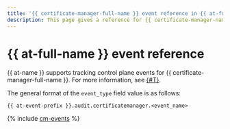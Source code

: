 ```yaml
---
title: '{{ certificate-manager-full-name }} event reference in {{ at-full-name }}'
description: This page gives a reference for {{ certificate-manager-name }} events tracked in {{ at-name }}.
---
```


# {{ at-full-name }} event reference

{{ at-name }} supports tracking control plane events for {{ certificate-manager-full-name }}. For more information, see [{#T}](../audit-trails/concepts/format.md).

The general format of the `event_type` field value is as follows:

```text
{{ at-event-prefix }}.audit.certificatemanager.<event_name>
```

{% include [cm-events](../_includes/audit-trails/events/cm-events.md) %}
